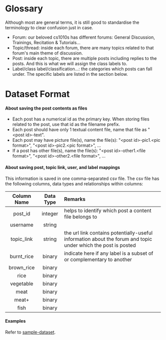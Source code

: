 # Glossary  

Although most are general terms, it is still good to standardise the terminology to clear confusion just in case.
* Forum: our beloved cs1010s has different forums: General Discussion, Trainings, Recitation & Tutorials...
* Topic/thread: inside each forum, there are many topics related to that forum's main theme of discussion.
* Post: inside each topic, there are multiple posts including replies to the posts. And this is what we will assign the class labels to.
* Label/class label/classification...: the categories which posts can fall under. The specific labels are listed in the section below.


# Dataset Format  

#### About saving the post contents as files
* Each post has a numerical id as the primary key. When storing files related to the post, use that id as the filename prefix.
* Each post should have only 1 textual content file, name that file as "\<post id\>-text".
* Each post may have picture file(s), name the file(s): "\<post id\>-pic1.\<pic format\>", "\<post id\>-pic2.\<pic format\>", ...
* If a post has other file(s), name the file(s): "\<post id\>-other1.\<file format\>", "\<post id\>-other2.\<file format\>", ...  

#### About saving post, topic link, user, and label mappings
This information is saved in one comma-separated csv file.
The csv file has the following columns, data types and relationships within columns:  

|Column Name | Data Type | Remarks
| :---: | :---: | :--- |
| post_id | integer | helps to identify which post a content file belongs to |
| username | string |  |
| topic_link | string | the url link contains potentially-useful information about the forum and topic under which the post is posted |
| burnt_rice | binary | indicate here if any label is a subset of or complementary to another |
| brown_rice | binary |  |
| rice | binary |  |
| vegetable | binary |  |
| meat | binary |  |
| meat+ | binary |  |
| fish | binary |  |

#### Examples
Refer to [sample-dataset](sample-dataset).  
